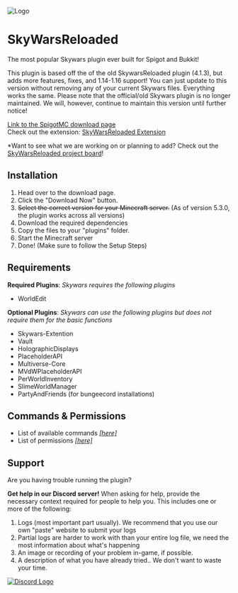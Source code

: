 ![Logo](https://gaagjescraft.net/inc/img/logo-expanded.png)

# SkyWarsReloaded
The most popular Skywars plugin ever built for Spigot and Bukkit!

This plugin is based off the of the old SkywarsReloaded plugin (4.1.3), but adds more features, fixes, and 1.14-1.16 support! You can just update to this version without removing any of your current Skywars files. Everything works the same. Please note that the official/old Skywars plugin is no longer maintained. We will, however, continue to maintain this version until further notice!

[Link to the SpigotMC download page](https://gaagjescraft.net/swr)<br>
Check out the extension: [SkyWarsReloaded Extension](https://gaagjescraft.net/swre)

*Want to see what we are working on or planning to add? Check out the [SkyWarsReloaded project board](https://github.com/users/lukasvdgaag/projects/2)!

## Installation

1. Head over to the download page.
2. Click the "Download Now" button.
3. ~~Select the correct version for your Minecraft server.~~ (As of version 5.3.0, the plugin works across all versions)
4. Download the required dependencies
5. Copy the files to your "plugins" folder.
6. Start the Minecraft server
7. Done! (Make sure to follow the Setup Steps)

## Requirements

**Required Plugins**: *Skywars requires the following plugins*
* WorldEdit

**Optional Plugins**: *Skywars can use the following plugins but does not require them for the basic functions*

* Skywars-Extention
* Vault
* HolographicDisplays
* PlaceholderAPI
* Multiverse-Core
* MVdWPlaceholderAPI
* PerWorldInventory
* SlimeWorldManager
* PartyAndFriends (for bungeecord installations)

## Commands & Permissions

* List of available commands [*[here]*](https://github.com/TechnicallyCoded/SkywarsReloadedWiki/wiki/commands)
* List of permissions [*[here]*](https://github.com/TechnicallyCoded/SkywarsReloadedWiki/wiki/permissions)

## Support

Are you having trouble running the plugin?

**Get help in our Discord server!**
When asking for help, provide the necessary context required for people to help you. This includes one or more of the following:

1. Logs (most important part usually). We recommend that you use our own "paste" website to submit your logs
2. Partial logs are harder to work with than your entire log file, we need the most information about what's happening
3. An image or recording of your problem in-game, if possible.
4. A description of what you have already tried.. We don't want to waste your time.

[![Discord Logo](https://upload.wikimedia.org/wikipedia/sco/thumb/9/98/Discord_logo.svg/905px-Discord_logo.svg.png)](https://gaagjescraft.net/discord)
